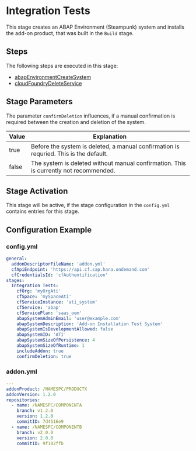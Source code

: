 # Integration Tests

This stage creates an ABAP Environment (Steampunk) system and installs the add-on product, that was built in the `Build` stage.

## Steps

The following steps are executed in this stage:

- [abapEnvironmentCreateSystem](../../../steps/abapEnvironmentCreateSystem.md)
- [cloudFoundryDeleteService](../../../steps/cloudFoundryDeleteService.md)

## Stage Parameters

The parameter `confirmDeletion` influences, if a manual confirmation is required between the creation and deletion of the system.

| Value | Explanation |
| --- | --- |
| true | Before the system is deleted, a manual confirmation is requried. This is the default. |
| false | The system is deleted without manual confirmation. This is currently not recommended. |

## Stage Activation

This stage will be active, if the stage configuration in the `config.yml` contains entries for this stage.

## Configuration Example

### config.yml

```yaml
general:
  addonDescriptorFileName: 'addon.yml'
  cfApiEndpoint: 'https://api.cf.sap.hana.ondemand.com'
  cfCredentialsId: 'cfAuthentification'
stages:
  Integration Tests:
    cfOrg: 'myOrgAti'
    cfSpace: 'mySpaceAti'
    cfServiceInstance: 'ati_system'
    cfService: 'abap'
    cfServicePlan: 'saas_oem'
    abapSystemAdminEmail: 'user@example.com'
    abapSystemDescription: 'Add-on Installation Test System'
    abapSystemIsDevelopmentAllowed: false
    abapSystemID: 'ATI'
    abapSystemSizeOfPersistence: 4
    abapSystemSizeOfRuntime: 1
    includeAddon: true
    confirmDeletion: true
```

### addon.yml

```YAML
---
addonProduct: /NAMESPC/PRODUCTX
addonVersion: 1.2.0
repositories:
  - name: /NAMESPC/COMPONENTA
    branch: v1.2.0
    version: 1.2.0
    commitID: 7d4516e9
  - name: /NAMESPC/COMPONENTB
    branch: v2.0.0
    version: 2.0.0
    commitID: 9f102ffb
```
